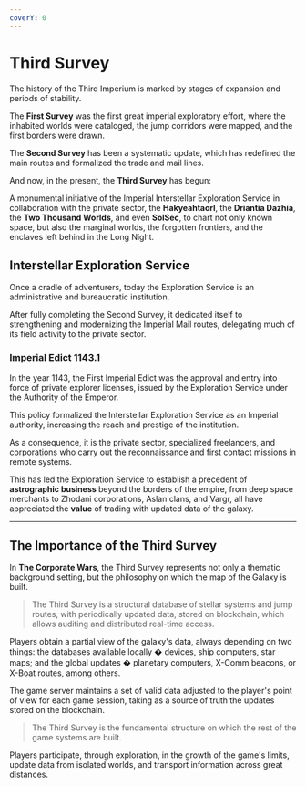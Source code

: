 ```yaml
---
coverY: 0
---
```


# Third Survey

The history of the Third Imperium is marked by stages of expansion and periods of stability.

The **First Survey** was the first great imperial exploratory effort, where the inhabited worlds were cataloged, the jump corridors were mapped, and the first borders were drawn.

The **Second Survey** has been a systematic update, which has redefined the main routes and formalized the trade and mail lines.

And now, in the present, the **Third Survey** has begun:

A monumental initiative of the Imperial Interstellar Exploration Service in collaboration with the private sector, the **Hakyeahtaorl**, the **Driantia Dazhia**, the **Two Thousand Worlds**, and even **SolSec**, to chart not only known space, but also the marginal worlds, the forgotten frontiers, and the enclaves left behind in the Long Night.

## Interstellar Exploration Service

Once a cradle of adventurers, today the Exploration Service is an administrative and bureaucratic institution.

After fully completing the Second Survey, it dedicated itself to strengthening and modernizing the Imperial Mail routes, delegating much of its field activity to the private sector.

### Imperial Edict 1143.1

In the year 1143, the First Imperial Edict was the approval and entry into force of private explorer licenses, issued by the Exploration Service under the Authority of the Emperor.

This policy formalized the Interstellar Exploration Service as an Imperial authority, increasing the reach and prestige of the institution.

As a consequence, it is the private sector, specialized freelancers, and corporations who carry out the reconnaissance and first contact missions in remote systems.

This has led the Exploration Service to establish a precedent of **astrographic business** beyond the borders of the empire, from deep space merchants to Zhodani corporations, Aslan clans, and Vargr, all have appreciated the **value** of trading with updated data of the galaxy.

***

## The Importance of the Third Survey

In **The Corporate Wars**, the Third Survey represents not only a thematic background setting, but the philosophy on which the map of the Galaxy is built.

> The Third Survey is a structural database of stellar systems and jump routes, with periodically updated data, stored on blockchain, which allows auditing and distributed real-time access.

Players obtain a partial view of the galaxy's data, always depending on two things: the databases available locally � devices, ship computers, star maps; and the global updates � planetary computers, X-Comm beacons, or X-Boat routes, among others.

The game server maintains a set of valid data adjusted to the player's point of view for each game session, taking as a source of truth the updates stored on the blockchain.

> The Third Survey is the fundamental structure on which the rest of the game systems are built.

Players participate, through exploration, in the growth of the game's limits, update data from isolated worlds, and transport information across great distances.
